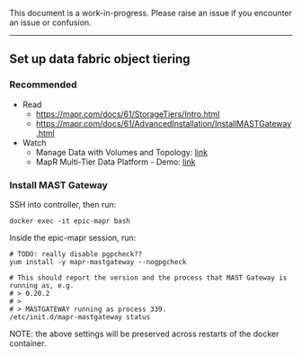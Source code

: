 This document is a work-in-progress. Please raise an issue if you encounter an issue or confusion.

----

## Set up data fabric object tiering

### Recommended 

- Read
  - https://mapr.com/docs/61/StorageTiers/Intro.html
  - https://mapr.com/docs/61/AdvancedInstallation/InstallMASTGateway.html
- Watch
  - Manage Data with Volumes and Topology: [link](https://www.youtube.com/watch?v=CwkkojVYruw)
  - MapR Multi-Tier Data Platform - Demo: [link](https://www.youtube.com/watch?v=x0Fpd1jcdsU)

### Install MAST Gateway

SSH into controller, then run:

```
docker exec -it epic-mapr bash
```

Inside the epic-mapr session, run:

```
# TODO: really disable pgpcheck??
yum install -y mapr-mastgateway --nogpgcheck

# This should report the version and the process that MAST Gateway is running as, e.g.
# > 0.20.2 
# > 
# > MASTGATEWAY running as process 339. 
/etc/init.d/mapr-mastgateway status 
```

NOTE: the above settings will be preserved across restarts of the docker container. 